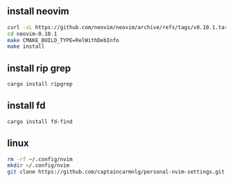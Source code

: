 


## install neovim
```sh
curl -sL https://github.com/neovim/neovim/archive/refs/tags/v0.10.1.tar.gz | tar -xz
cd neovim-0.10.1
make CMAKE_BUILD_TYPE=RelWithDebInfo
make install
```


## install rip grep
```sh
cargo install ripgrep
```
## install fd
```sh
cargo install fd-find
```

## linux
```sh
rm -rf ~/.config/nvim
mkdir ~/.config/nvim
git clone https://github.com/captaincarmnlg/personal-nvim-settings.git ~/.config/nvim
```

